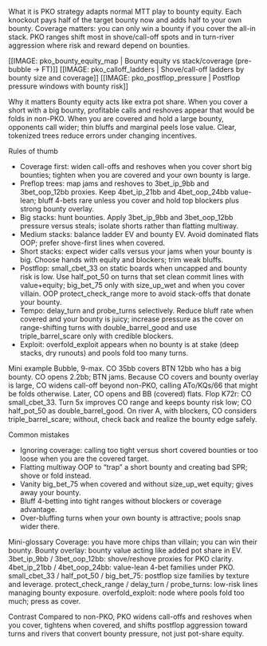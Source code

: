 What it is
PKO strategy adapts normal MTT play to bounty equity. Each knockout pays half of the target bounty now and adds half to your own bounty. Coverage matters: you can only win a bounty if you cover the all-in stack. PKO ranges shift most in shove/call-off spots and in turn-river aggression where risk and reward depend on bounties.

[[IMAGE: pko_bounty_equity_map | Bounty equity vs stack/coverage (pre-bubble -> FT)]]
[[IMAGE: pko_calloff_ladders | Shove/call-off ladders by bounty size and coverage]]
[[IMAGE: pko_postflop_pressure | Postflop pressure windows with bounty risk]]

Why it matters
Bounty equity acts like extra pot share. When you cover a short with a big bounty, profitable calls and reshoves appear that would be folds in non-PKO. When you are covered and hold a large bounty, opponents call wider; thin bluffs and marginal peels lose value. Clear, tokenized trees reduce errors under changing incentives.

Rules of thumb
- Coverage first: widen call-offs and reshoves when you cover short big bounties; tighten when you are covered and your own bounty is large.
- Preflop trees: map jams and reshoves to 3bet_ip_9bb and 3bet_oop_12bb proxies. Keep 4bet_ip_21bb and 4bet_oop_24bb value-lean; bluff 4-bets rare unless you cover and hold top blockers plus strong bounty overlay.
- Big stacks: hunt bounties. Apply 3bet_ip_9bb and 3bet_oop_12bb pressure versus steals; isolate shorts rather than flatting multiway.
- Medium stacks: balance ladder EV and bounty EV. Avoid dominated flats OOP; prefer shove-first lines when covered.
- Short stacks: expect wider calls versus your jams when your bounty is big. Choose hands with equity and blockers; trim weak bluffs.
- Postflop: small_cbet_33 on static boards when uncapped and bounty risk is low. Use half_pot_50 on turns that set clean commit lines with value+equity; big_bet_75 only with size_up_wet and when you cover villain. OOP protect_check_range more to avoid stack-offs that donate your bounty.
- Tempo: delay_turn and probe_turns selectively. Reduce bluff rate when covered and your bounty is juicy; increase pressure as the cover on range-shifting turns with double_barrel_good and use triple_barrel_scare only with credible blockers.
- Exploit: overfold_exploit appears when no bounty is at stake (deep stacks, dry runouts) and pools fold too many turns.

Mini example
Bubble, 9-max. CO 35bb covers BTN 12bb who has a big bounty. CO opens 2.2bb; BTN jams. Because CO covers and bounty overlay is large, CO widens call-off beyond non-PKO, calling ATo/KQs/66 that might be folds otherwise. Later, CO opens and BB (covered) flats. Flop K72r: CO small_cbet_33. Turn 5x improves CO range and keeps bounty risk low; CO half_pot_50 as double_barrel_good. On river A, with blockers, CO considers triple_barrel_scare; without, check back and realize the bounty edge safely.

Common mistakes
- Ignoring coverage: calling too tight versus short covered bounties or too loose when you are the covered target.
- Flatting multiway OOP to “trap” a short bounty and creating bad SPR; shove or fold instead.
- Vanity big_bet_75 when covered and without size_up_wet equity; gives away your bounty.
- Bluff 4-betting into tight ranges without blockers or coverage advantage.
- Over-bluffing turns when your own bounty is attractive; pools snap wider there.

Mini-glossary
Coverage: you have more chips than villain; you can win their bounty.
Bounty overlay: bounty value acting like added pot share in EV.
3bet_ip_9bb / 3bet_oop_12bb: shove/reshove proxies for PKO clarity.
4bet_ip_21bb / 4bet_oop_24bb: value-lean 4-bet families under PKO.
small_cbet_33 / half_pot_50 / big_bet_75: postflop size families by texture and leverage.
protect_check_range / delay_turn / probe_turns: low-risk lines managing bounty exposure.
overfold_exploit: node where pools fold too much; press as cover.

Contrast
Compared to non-PKO, PKO widens call-offs and reshoves when you cover, tightens when covered, and shifts postflop aggression toward turns and rivers that convert bounty pressure, not just pot-share equity.
